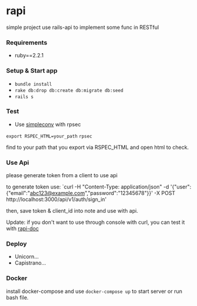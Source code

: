 # rapi
simple project use rails-api to implement some func in RESTful

### Requirements
- ruby==2.2.1

### Setup & Start app
- `bundle install`
- `rake db:drop db:create db:migrate db:seed`
- `rails s`

### Test
- Use [simpleconv](https://github.com/colszowka/simplecov) with rpsec

`export RSPEC_HTML=your_path`
`rpsec`

find to your path that you export via RSPEC_HTML and open html to check.

### Use Api
please generate token from a client to use api

to generate token use:
`curl -H "Content-Type: application/json" -d '{"user":{"email":"abc123@example.com","password":"12345678"}}' -X POST http://localhost:3000/api/v1/auth/sign_in'

then, save token & client_id into note and use with api.

Update:
if you don't want to use through console with curl, you can test it with [rapi-doc](https://github.com/quandc/rapi-doc)

### Deploy
- Unicorn...
- Capistrano...

### Docker
install docker-compose and use `docker-compose up` to start server or run bash file.



